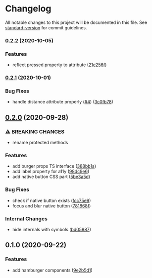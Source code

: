 # Changelog

All notable changes to this project will be documented in this file. See [standard-version](https://github.com/conventional-changelog/standard-version) for commit guidelines.

### [0.2.2](https://github.com/web-padawan/vanilla-hamburger/compare/v0.2.1...v0.2.2) (2020-10-05)


### Features

* reflect pressed property to attribute ([21e256f](https://github.com/web-padawan/vanilla-hamburger/commit/21e256f0b4c07bad4bdcbfcaa0874068817b9769))

### [0.2.1](https://github.com/web-padawan/vanilla-hamburger/compare/v0.2.0...v0.2.1) (2020-10-01)


### Bug Fixes

* handle distance attribute properly ([#4](https://github.com/web-padawan/vanilla-hamburger/issues/4)) ([3c0fb78](https://github.com/web-padawan/vanilla-hamburger/commit/3c0fb78e5460e7ffd9c5c068a4e4ae44382c8c52))

## [0.2.0](https://github.com/web-padawan/vanilla-hamburger/compare/v0.1.0...v0.2.0) (2020-09-28)


### ⚠ BREAKING CHANGES

* rename protected methods

### Features

* add burger props TS interface ([388bb1a](https://github.com/web-padawan/vanilla-hamburger/commit/388bb1a12b2300fca7dd89d459bc718027104338))
* add label property for a11y ([98dc9e6](https://github.com/web-padawan/vanilla-hamburger/commit/98dc9e64b6f50abe61e4896d688f1b110e878005))
* add native button CSS part ([5be3a5d](https://github.com/web-padawan/vanilla-hamburger/commit/5be3a5d8d81955b603bfb58113ab7ef15be60554))


### Bug Fixes

* check if native button exists ([fcc75e9](https://github.com/web-padawan/vanilla-hamburger/commit/fcc75e9371d90241e004c952a930cabf27afc4ee))
* focus and blur native button ([781868f](https://github.com/web-padawan/vanilla-hamburger/commit/781868fdd4185b1ecad362c1448a2e86ad1c4642))


### Internal Changes

* hide internals with symbols ([bd05887](https://github.com/web-padawan/vanilla-hamburger/commit/bd05887fef91d66fea668ffe3fde6539efbe329b))

## 0.1.0 (2020-09-22)


### Features

* add hamburger components ([9e2b5d1](https://github.com/web-padawan/vanilla-hamburger/commit/9e2b5d1dad25cf74f161b317be7686ecb002e81e))
